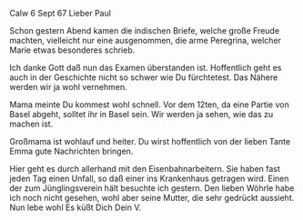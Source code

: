  Calw 6 Sept 67
Lieber Paul

Schon gestern Abend kamen die indischen Briefe, welche große Freude machten, vielleicht nur eine ausgenommen, die arme Peregrina, welcher Marie etwas besonderes schrieb.

Ich danke Gott daß nun das Examen überstanden ist. Hoffentlich geht es auch in der Geschichte nicht so schwer wie Du fürchtetest. Das Nähere werden wir ja wohl vernehmen.

Mama meinte Du kommest wohl schnell. Vor dem 12ten, da eine Partie von Basel abgeht, solltet ihr in Basel sein. Wir werden ja sehen, wie das zu machen ist.

Großmama ist wohlauf und heiter. Du wirst hoffentlich von der lieben Tante Emma gute Nachrichten bringen.

Hier geht es durch allerhand mit den Eisenbahnarbeitern. Sie haben fast jeden Tag einen Unfall, so daß einer ins Krankenhaus getragen wird. Einen der zum Jünglingsverein hält besuchte ich gestern. Den lieben Wöhrle habe ich noch nicht gesehen, wohl aber seine Mutter, die sehr gedrückt aussieht. Nun lebe wohl Es küßt Dich
 Dein V.
